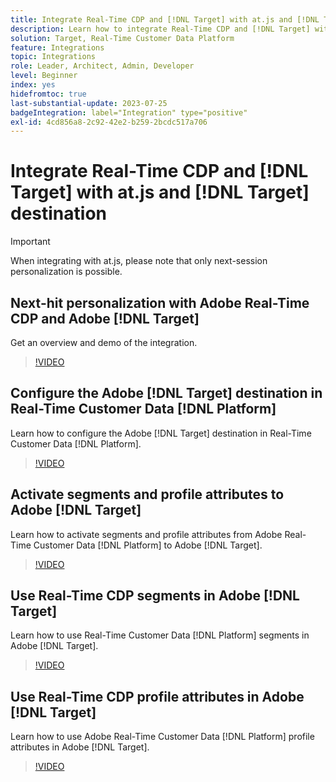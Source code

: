 ```yaml
---
title: Integrate Real-Time CDP and [!DNL Target] with at.js and [!DNL Target] destination
description: Learn how to integrate Real-Time CDP and [!DNL Target] with at.js and [!DNL Target] destination.
solution: Target, Real-Time Customer Data Platform
feature: Integrations
topic: Integrations
role: Leader, Architect, Admin, Developer
level: Beginner
index: yes
hidefromtoc: true
last-substantial-update: 2023-07-25
badgeIntegration: label="Integration" type="positive"
exl-id: 4cd856a8-2c92-42e2-b259-2bcdc517a706
---
```

# Integrate Real-Time CDP and [!DNL Target] with at.js and [!DNL Target] destination

>[!IMPORTANT]
>
>When integrating with at.js, please note that only next-session personalization is possible.


## Next-hit personalization with Adobe Real-Time CDP and Adobe [!DNL Target]

Get an overview and demo of the integration.

>[!VIDEO](https://video.tv.adobe.com/v/340091?quality=12&learn=on)

## Configure the Adobe [!DNL Target] destination in Real-Time Customer Data [!DNL Platform]

Learn how to configure the Adobe [!DNL Target] destination in Real-Time Customer Data [!DNL Platform].

>[!VIDEO](https://video.tv.adobe.com/v/3418799/?learn=on)

## Activate segments and profile attributes to Adobe [!DNL Target]

Learn how to activate segments and profile attributes from Adobe Real-Time Customer Data [!DNL Platform] to Adobe [!DNL Target].

>[!VIDEO](https://video.tv.adobe.com/v/3419036/?learn=on)

## Use Real-Time CDP segments in Adobe [!DNL Target]

Learn how to use Real-Time Customer Data [!DNL Platform] segments in Adobe [!DNL Target].

>[!VIDEO](https://video.tv.adobe.com/v/3419149/?learn=on)

## Use Real-Time CDP profile attributes in Adobe [!DNL Target]

Learn how to use Adobe Real-Time Customer Data [!DNL Platform] profile attributes in Adobe [!DNL Target]. 

>[!VIDEO](https://video.tv.adobe.com/v/3419318/?learn=on)
